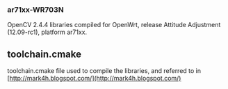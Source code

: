 ### ar71xx-WR703N ###
OpenCV 2.4.4 libraries compiled for OpenWrt, release Attitude Adjustment (12.09-rc1), platform ar71xx.

## toolchain.cmake ##
toolchain.cmake file used to compile the libraries, and referred to in [http://mark4h.blogspot.com/](http://mark4h.blogspot.com/)